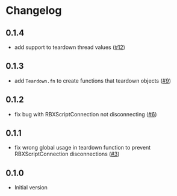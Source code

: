 # Changelog

## 0.1.4

- add support to teardown thread values ([#12](https://github.com/seaofvoices/luau-teardown/pull/12))

## 0.1.3

- add `Teardown.fn` to create functions that teardown objects ([#9](https://github.com/seaofvoices/luau-teardown/pull/9))

## 0.1.2

- fix bug with RBXScriptConnection not disconnecting ([#6](https://github.com/seaofvoices/luau-teardown/pull/6))

## 0.1.1

- fix wrong global usage in teardown function to prevent RBXScriptConnection disconnections ([#3](https://github.com/seaofvoices/luau-teardown/pull/3))

## 0.1.0

* Initial version
